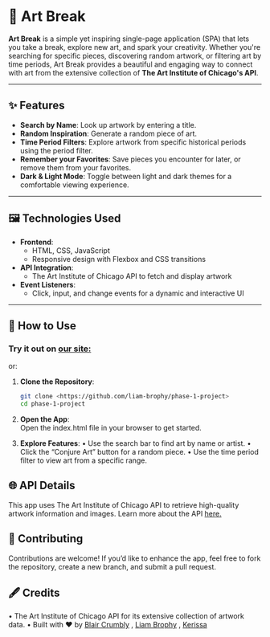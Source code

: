 # 🎨 Art Break

**Art Break** is a simple yet inspiring single-page application (SPA) that lets you take a break, explore new art, and spark your creativity. Whether you're searching for specific pieces, discovering random artwork, or filtering art by time periods, Art Break provides a beautiful and engaging way to connect with art from the extensive collection of **The Art Institute of Chicago's API**.  

---

## ✨ Features  

- **Search by Name**: Look up artwork by entering a title.  
- **Random Inspiration**: Generate a random piece of art.  
- **Time Period Filters**: Explore artwork from specific historical periods using the period filter.  
- **Remember your Favorites**: Save pieces you encounter for later, or remove them from your favorites.  
- **Dark & Light Mode**: Toggle between light and dark themes for a comfortable viewing experience.  

---

## 🖼️ Technologies Used  

- **Frontend**:  
  - HTML, CSS, JavaScript  
  - Responsive design with Flexbox and CSS transitions  
- **API Integration**:  
  - The Art Institute of Chicago API to fetch and display artwork    
- **Event Listeners**:  
  - Click, input, and change events for a dynamic and interactive UI  

---

## 🚀 How to Use  


### **Try it out on [our site:](https://liam-brophy.github.io/phase-1-project/)**
or:  

1. **Clone the Repository**:  
   ```bash  
   git clone <https://github.com/liam-brophy/phase-1-project>  
   cd phase-1-project
2. **Open the App**:  
Open the index.html file in your browser to get started.

3. **Explore Features**:
	•	Use the search bar to find art by name or artist.
	•	Click the “Conjure Art” button for a random piece.
	•	Use the time period filter to view art from a specific range.


## 🌐 API Details

This app uses The Art Institute of Chicago API to retrieve high-quality artwork information and images. Learn more about the API [here.](https://api.artic.edu/docs/)


## 🙌 Contributing

Contributions are welcome! If you’d like to enhance the app, feel free to fork the repository, create a new branch, and submit a pull request.


## 🖋️ Credits
•	The Art Institute of Chicago API for its extensive collection of artwork data.
•	Built with ❤️ by [Blair Crumbly](https://github.com/BlairCrumbly) , [Liam Brophy](https://github.com/liam-brophy) , [Kerissa ](https://github.com/KerissaGit)

